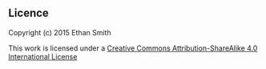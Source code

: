 ## Licence

Copyright (c) 2015 Ethan Smith

This work is licensed under a [Creative Commons Attribution-ShareAlike 4.0 International License](http://creativecommons.org/licenses/by-sa/4.0/)

